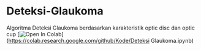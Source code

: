 # Deteksi-Glaukoma
Algoritma Deteksi Glaukoma berdasarkan karakteristik optic disc dan optic cup
[![Open In Colab](https://colab.research.google.com/assets/colab-badge.svg)](https://colab.research.google.com/github/Kode/Deteksi Glaukoma.ipynb)
